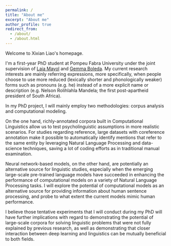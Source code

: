 ```yaml
---
permalink: /
title: "About me"
excerpt: "About me"
author_profile: true
redirect_from: 
  - /about/
  - /about.html
---
```


Welcome to Xixian Liao's homepage.

I'm a first-year PhD student at Pompeu Fabra University under the joint supervision of [Laia Mayol](https://www.upf.edu/web/laia-mayol/) and [Gemma Boleda](https://gboleda.github.io). My current research interests are mainly referring expressions, more specifically, when people choose to use more reduced (lexically shorter and phonologically weaker) forms such as pronouns (e.g. he) instead of a more explicit name or description (e.g. Nelson Rolihlahla Mandela; the first post-apartheid president of South Africa).   

In my PhD project, I will mainly employ two methodologies: corpus analysis and computational modeling. 

On the one hand, richly-annotated corpora built in Computational Linguistics allow us to test psycholinguistic assumptions in more realistic scenarios. For studies regarding reference, large datasets with coreference annotation make it possible to automatically identify mentions that refer to the same entity by leveraging Natural Language Processing and data-science techniques, saving a lot of coding efforts as in traditional manual examination.

Neural network-based models, on the other hand, are potentially an alternative source for linguistic studies, especially when the emerging large-scale pre-trained language models have succeeded in enhancing the performance of computational models on a variety of Natural Language Processing tasks. I will explore the potential of computational models as an alternative source for providing information about human sentence processing, and probe to what extent the current models mimic human performance.

I believe those tentative experiments that I will conduct during my PhD will have further implications with regard to demonstrating the potential of large-scale corpora for solving linguistic problems that were not fully explained by previous research, as well as demonstrating that closer interaction between deep learning and linguistics can be mutually beneficial to both fields.





